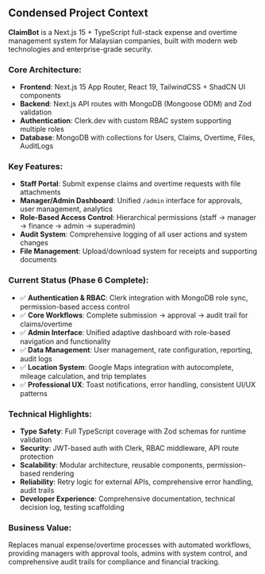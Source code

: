 ## Condensed Project Context
**ClaimBot** is a Next.js 15 + TypeScript full-stack expense and overtime management system for Malaysian companies, built with modern web technologies and enterprise-grade security.

### **Core Architecture:**
- **Frontend**: Next.js 15 App Router, React 19, TailwindCSS + ShadCN UI components
- **Backend**: Next.js API routes with MongoDB (Mongoose ODM) and Zod validation
- **Authentication**: Clerk.dev with custom RBAC system supporting multiple roles
- **Database**: MongoDB with collections for Users, Claims, Overtime, Files, AuditLogs

### **Key Features:**
- **Staff Portal**: Submit expense claims and overtime requests with file attachments
- **Manager/Admin Dashboard**: Unified `/admin` interface for approvals, user management, analytics
- **Role-Based Access Control**: Hierarchical permissions (staff → manager → finance → admin → superadmin)
- **Audit System**: Comprehensive logging of all user actions and system changes
- **File Management**: Upload/download system for receipts and supporting documents

### **Current Status (Phase 6 Complete):**
- ✅ **Authentication & RBAC**: Clerk integration with MongoDB role sync, permission-based access control
- ✅ **Core Workflows**: Complete submission → approval → audit trail for claims/overtime
- ✅ **Admin Interface**: Unified adaptive dashboard with role-based navigation and functionality
- ✅ **Data Management**: User management, rate configuration, reporting, audit logs
- ✅ **Location System**: Google Maps integration with autocomplete, mileage calculation, and trip templates
- ✅ **Professional UX**: Toast notifications, error handling, consistent UI/UX patterns

### **Technical Highlights:**
- **Type Safety**: Full TypeScript coverage with Zod schemas for runtime validation
- **Security**: JWT-based auth with Clerk, RBAC middleware, API route protection
- **Scalability**: Modular architecture, reusable components, permission-based rendering
- **Reliability**: Retry logic for external APIs, comprehensive error handling, audit trails
- **Developer Experience**: Comprehensive documentation, technical decision log, testing scaffolding

### **Business Value:**
Replaces manual expense/overtime processes with automated workflows, providing managers with approval tools, admins with system control, and comprehensive audit trails for compliance and financial tracking.